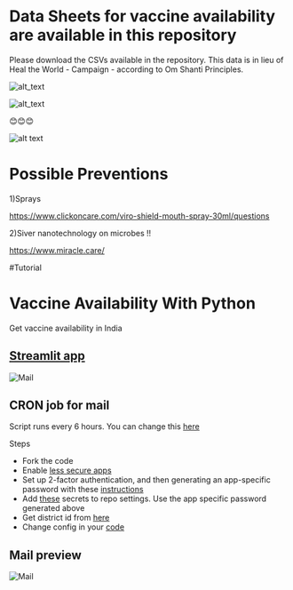 
#  Data Sheets for vaccine availability are available in this repository

Please download the CSVs available in the repository.
This data is in lieu of Heal the World - Campaign - according to Om Shanti Principles. 

![alt_text](https://i.ibb.co/0BZzw1B/Photo-from-Suhas-1.jpg)

![alt_text](https://i.ibb.co/zJTn9dC/Photo-from-Suhas.jpg)


😊😊😊

![alt text](https://lh3.googleusercontent.com/proxy/sS408uehbFFrftV-2yJJqqJZjlHt7X32w-HwNI6-mVa5lQwGQveqSckK5idrO2qR64wU9lxW98q-N-92cutq17TzhvtMErooyBNzc4rXRugzHmM7-HDsweteG2iGGQxn=w1200-h630-p-k-no-nu)


# Possible Preventions 



1)Sprays


https://www.clickoncare.com/viro-shield-mouth-spray-30ml/questions



2)Siver nanotechnology on microbes !!

https://www.miracle.care/








#Tutorial

# Vaccine Availability With Python
Get vaccine availability in India

## [Streamlit app](https://share.streamlit.io/bhavsarpratik/vaccine_availability/main)  
![Mail](.github/streamlit.png?raw=true")  

## CRON job for mail
Script runs every 6 hours. You can change this [here](https://github.com/bhavsarpratik/vaccine_availability/blob/main/.github/workflows/cron.yaml#L8)  

Steps
- Fork the code
- Enable [less secure apps](https://myaccount.google.com/lesssecureapps)
- Set up 2-factor authentication, and then generating an app-specific password with these [instructions](https://support.google.com/domains/answer/9437157)
- Add [these](https://github.com/bhavsarpratik/vaccine_availability/blob/main/.github/workflows/cron.yaml#L32) secrets to repo settings. Use the app specific password generated above
- Get district id from [here](https://github.com/bhavsarpratik/vaccine_availability/blob/main/districts.csv)
- Change config in your [code](https://github.com/bhavsarpratik/vaccine_availability/blob/main/availability.py#L119)


## Mail preview  
![Mail](.github/mail.png?raw=true")

